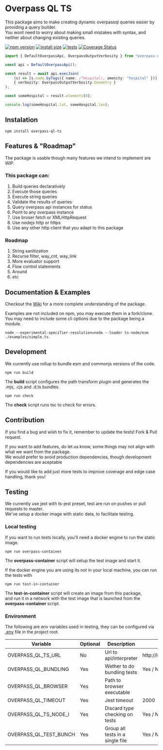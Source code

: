 # Overpass QL TS

This package aims to make creating dynamic overpassql queries easier by providing a query builder.  
You wont need to worry about making small mistakes with syntax, and neither about changing existing queries.

[![npm version](https://badgen.net/npm/v/overpass-ql-ts)](https://npmjs.org/package/overpass-ql-ts)
[![install size](https://packagephobia.com/badge?p=overpass-ql-ts@1.8.0)](https://packagephobia.com/result?p=overpass-ql-ts@1.8.0)
[![tests](https://github.com/JuanCouste/overpass-ql-ts/actions/workflows/testing.yml/badge.svg)](https://github.com/JuanCouste/overpass-ql-ts/actions/workflows/testing.yml)
[![Coverage Status](https://coveralls.io/repos/github/JuanCouste/overpass-ql-ts/badge.svg?branch=master)](https://coveralls.io/github/JuanCouste/overpass-ql-ts?branch=master)

<!-- prettier-ignore-start -->
```typescript
import { DefaultOverpassApi, OverpassOutputVerbosity } from "overpass-ql-ts";

const api = DefaultOverpassApi();

const result = await api.execJson(
	(s) => [s.node.byTags({ name: /^Hospital/, amenity: "hospital" })],
	{ verbosity: OverpassOutputVerbosity.Geometry }
);

const someHospital = result.elements[0];

console.log(someHospital.lat, someHospital.lon);
```
<!-- prettier-ignore-end -->

## Instalation

```shell
npm install overpass-ql-ts
```

## Features & "Roadmap"

The package is usable though many features we intend to implement are WIP.

### This package can:

1.  Build queries declaratively
2.  Execute those queries
3.  Execute string queries
4.  Validate the results of queries
5.  Query overpass api instances for status
6.  Point to any overpass instance
7.  Use broser fetch or XMLHttpRequest
8.  Use nodejs http or https
9.  Use any other http client that you adapt to this package

### Roadmap

1.  String sanitization
2.  Recurse filter, way_cnt, way_link
3.  More evaluator support
4.  Flow control statements
5.  Around
6.  etc

## Documentation & Examples

Checkout the [Wiki](https://github.com/JuanCouste/overpass-ql-ts/wiki) for a more complete understanding of the package.

Examples are not included on npm, you may execute them in a fork/clone.  
You may need to include some cli options due to the package being a module.

```shell
node --experimental-specifier-resolution=node --loader ts-node/esm ./examples/simple.ts
```

## Development

We currently use rollup to bundle esm and commonjs versions of the code.

```shell
npm run build
```

The **build** script configures the path transform plugin and generates the .mjs, .cjs and .d.ts bundles.

```shell
npm run check
```

The **check** script runs tsc to check for errors.

## Contribution

If you find a bug and wish to fix it, remember to update the tests! Fork & Pull request.

If you want to add features, do let us know, some things may not align with what we want from the package.  
We would prefer to avoid production dependencies, though development dependencies are aceptable

If you would like to add just more tests to improve coverage and edge case handling, thank you!

## Testing

We currently use jest with ts-jest preset, test are run on pushes or pull requests to master.  
We've setup a docker image with static data, to facilitate testing.

### Local testing

If you want to run tests locally, you'll need a docker engine to run the static image.

```shell
npm run overpass-container
```

The **overpass-container** script will setup the test image and start it.

If the docker engine you are using its not in your local machine, you can run the tests with

```shell
npm run test-in-container
```

The **test-in-container** script will create an image from this package,  
and run it in a network with the test image that is launched from the **overpass-container** script.

### Environment

The following are env variables used in testing, they can be configured via [.env](https://www.npmjs.com/package/dotenv) file in the project root.

| Variable               | Optional | Description                      | Example                          |
| ---------------------- | -------- | -------------------------------- | -------------------------------- |
| OVERPASS_QL_TS_URL     | No       | Url to api/interpreter           | http://localhost/api/interpreter |
| OVERPASS_QL_BUNDLING   | Yes      | Wether to do bundling tests      | Yes / No / Y / N / true / false  |
| OVERPASS_QL_BROWSER    | Yes      | Path to browser executable       |                                  |
| OVERPASS_QL_TIMEOUT    | Yes      | Jest timeout                     | 2000                             |
| OVERPASS_QL_TS_NODE_I  | Yes      | Discard type checking on tests   | Yes / No / Y / N / true / false  |
| OVERPASS_QL_TEST_BUNCH | Yes      | Group all tests in a single file | Yes / No / Y / N / true / false  |
